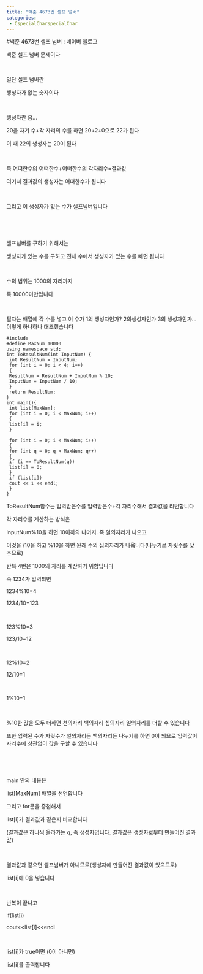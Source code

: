 ```yaml
---
title: "백준 4673번 셀프 넘버"
categories:
 - CspecialCharspecialChar
---
```

#백준 4673번 셀프 넘버 : 네이버 블로그







백준 셀프 넘버 문제이다

​

일단 셀프 넘버란

생성자가 없는 숫자이다

​

생성자란 음...

20을 자기 수+각 자리의 수를 하면 20+2+0으로 22가 된다

이 때 22의 생성자는 20이 된다

​

즉 어떠한수의 어떠한수+어떠한수의 각자리수=결과값

여기서 결과값의 생성자는 어떠한수가 됩니다

​

그리고 이 생성자가 없는 수가 셀프넘버입니다

​

​

셀프넘버를 구하기 위해서는

생성자가 있는 수를 구하고 전체 수에서 생성자가 있는 수를 빼면 됩니다

​

수의 범위는 1000의 자리까지

즉 10000미만입니다

​

필자는 배열에 각 수를 넣고 이 수가 1의 생성자인가? 2의생성자인가 3의 생성자인가...이렇게 하나하나 대조했습니다




 




```
#include
#define MaxNum 10000
using namespace std;
int ToResultNum(int InputNum) {
 int ResultNum = InputNum;
 for (int i = 0; i < 4; i++)
 {
 ResultNum = ResultNum + InputNum % 10;
 InputNum = InputNum / 10;
 }
 return ResultNum;
}
int main(){
 int list[MaxNum];
 for (int i = 0; i < MaxNum; i++)
 {
 list[i] = i;
 }

 for (int i = 0; i < MaxNum; i++)
 {
 for (int q = 0; q < MaxNum; q++)
 {
 if (i == ToResultNum(q))
 list[i] = 0;
 }
 if (list[i])
 cout << i << endl;
 }
}
```





 


ToResultNum함수는 입력받은수를 입력받은수+각 자리수해서 결과값을 리턴합니다

각 자리수를 계산하는 방식은

InputNum%10을 하면 10이하의 나머지. 즉 일의자리가 나오고

이것을 /10을 하고 %10을 하면 원래 수의 십의자리가 나옵니다(나누기로 자릿수를 낮추므로)

반복 4번은 1000의 자리를 계산하기 위함입니다

즉 1234가 입력되면 

1234%10=4

1234/10=123

​

123%10=3

123/10=12

​

12%10=2

12/10=1

​

1%10=1

​

%10한 값을 모두 더하면 천의자리 백의자리 십의자리 일의자리를 더할 수 있습니다

또한 입력된 수가 자릿수가 일의자리든 백의자리든 나누기를 하면 0이 되므로 입력값이 자리수에 상관없이 값을 구할 수 있습니다

​

​

main 안의 내용은

list[MaxNum] 배열을 선언합니다

그리고 for문을 중첩해서 

list[i]가 결과값과 같은지 비교합니다

(결과값은 하나씩 올라가는 q, 즉 생성자입니다. 결과값은 생성자로부터 만들어진 결과값)

​

결과값과 같으면 셀프넘버가 아니므로(생성자에 만들어진 결과값이 있으므로)

list[i]에 0을 넣습니다

​

반복이 끝나고

if(list[i)

 cout<<list[i]<<endl

​

list[i]가 true이면 (0이 아니면)

list[i[를 출력합니다

​

​




 

